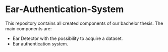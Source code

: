 # Ear-Authentication-System
This repository contains all created components of our bachelor thesis.
The main components are:
- Ear Detector with the possibility to acquire a dataset.
- Ear authentication system.
